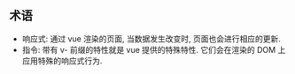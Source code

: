 ## 术语

- 响应式: 通过 vue 渲染的页面, 当数据发生改变时, 页面也会进行相应的更新.
- 指令: 带有 v- 前缀的特性就是 vue 提供的特殊特性. 它们会在渲染的 DOM 上应用特殊的响应式行为.
